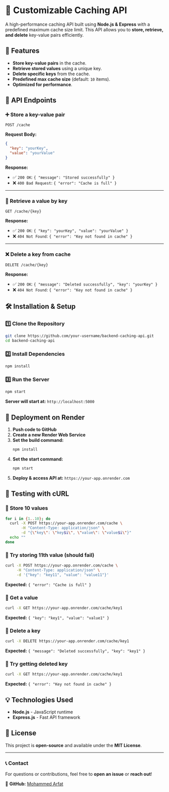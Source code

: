 # 🚀 Customizable Caching API

A high-performance caching API built using **Node.js & Express** with a predefined maximum cache size limit. This API allows you to **store, retrieve, and delete** key-value pairs efficiently.

## 📌 Features
- **Store key-value pairs** in the cache.
- **Retrieve stored values** using a unique key.
- **Delete specific keys** from the cache.
- **Predefined max cache size** (default: `10` items).
- **Optimized for performance**.

## 📂 API Endpoints

### ➕ Store a key-value pair
```http
POST /cache
```
**Request Body:**
```json
{
  "key": "yourKey",
  "value": "yourValue"
}
```
**Response:**
- ✅ `200 OK`: `{ "message": "Stored successfully" }`
- ❌ `400 Bad Request`: `{ "error": "Cache is full" }`

---

### 📌 Retrieve a value by key
```http
GET /cache/{key}
```
**Response:**
- ✅ `200 OK`: `{ "key": "yourKey", "value": "yourValue" }`
- ❌ `404 Not Found`: `{ "error": "Key not found in cache" }`

---

### ❌ Delete a key from cache
```http
DELETE /cache/{key}
```
**Response:**
- ✅ `200 OK`: `{ "message": "Deleted successfully", "key": "yourKey" }`
- ❌ `404 Not Found`: `{ "error": "Key not found in cache" }`

## 🛠 Installation & Setup

### 1️⃣ Clone the Repository
```sh
git clone https://github.com/your-username/backend-caching-api.git
cd backend-caching-api
```

### 2️⃣ Install Dependencies
```sh
npm install
```

### 3️⃣ Run the Server
```sh
npm start
```
**Server will start at:** `http://localhost:5000`

## 🚀 Deployment on Render

1. **Push code to GitHub**
2. **Create a new Render Web Service**
3. **Set the build command:**
   ```sh
   npm install
   ```
4. **Set the start command:**
   ```sh
   npm start
   ```
5. **Deploy & access API at:** `https://your-app.onrender.com`

## 📌 Testing with cURL

### 🔹 Store 10 values
```sh
for i in {1..10}; do
  curl -X POST https://your-app.onrender.com/cache \
       -H "Content-Type: application/json" \
       -d "{\"key\": \"key$i\", \"value\": \"value$i\"}"
  echo ""
done
```

### 🔹 Try storing 11th value (should fail)
```sh
curl -X POST https://your-app.onrender.com/cache \
     -H "Content-Type: application/json" \
     -d '{"key": "key11", "value": "value11"}'
```
**Expected:** `{ "error": "Cache is full" }`

### 🔹 Get a value
```sh
curl -X GET https://your-app.onrender.com/cache/key1
```
**Expected:** `{ "key": "key1", "value": "value1" }`

### 🔹 Delete a key
```sh
curl -X DELETE https://your-app.onrender.com/cache/key1
```
**Expected:** `{ "message": "Deleted successfully", "key": "key1" }`

### 🔹 Try getting deleted key
```sh
curl -X GET https://your-app.onrender.com/cache/key1
```
**Expected:** `{ "error": "Key not found in cache" }`

## 💡 Technologies Used
- **Node.js** - JavaScript runtime
- **Express.js** - Fast API framework

## 📜 License
This project is **open-source** and available under the **MIT License**.

---

### 📞 Contact
For questions or contributions, feel free to **open an issue** or **reach out**!

🔗 **GitHub:** [Mohammed Arfat](https://github.com/mdarfatwork)

